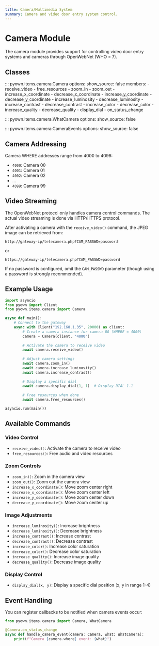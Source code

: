 ```yaml
---
title: Camera/Multimedia System
summary: Camera and video door entry system control.
---
```


# Camera Module

The camera module provides support for controlling video door entry systems and cameras
through OpenWebNet (WHO = 7).

## Classes

::: pyown.items.camera.Camera
    options:
        show_source: false
        members:
            - receive_video
            - free_resources
            - zoom_in
            - zoom_out
            - increase_x_coordinate
            - decrease_x_coordinate
            - increase_y_coordinate
            - decrease_y_coordinate
            - increase_luminosity
            - decrease_luminosity
            - increase_contrast
            - decrease_contrast
            - increase_color
            - decrease_color
            - increase_quality
            - decrease_quality
            - display_dial
            - on_status_change

::: pyown.items.camera.WhatCamera
    options:
        show_source: false

::: pyown.items.camera.CameraEvents
    options:
        show_source: false

## Camera Addressing

Camera WHERE addresses range from 4000 to 4099:

- `4000`: Camera 00
- `4001`: Camera 01
- `4002`: Camera 02
- ...
- `4099`: Camera 99

## Video Streaming

The OpenWebNet protocol only handles camera control commands. The actual video streaming
is done via HTTP/HTTPS protocol.

After activating a camera with the `receive_video()` command, the JPEG image can be
retrieved from:

```
http://gateway-ip/telecamera.php?CAM_PASSWD=password
```

or

```
https://gateway-ip/telecamera.php?CAM_PASSWD=password
```

If no password is configured, omit the `CAM_PASSWD` parameter (though using a password
is strongly recommended).

## Example Usage

```python
import asyncio
from pyown import Client
from pyown.items.camera import Camera

async def main():
    # Connect to the gateway
    async with Client("192.168.1.35", 20000) as client:
        # Create a camera instance for camera 00 (WHERE = 4000)
        camera = Camera(client, "4000")
        
        # Activate the camera to receive video
        await camera.receive_video()
        
        # Adjust camera settings
        await camera.zoom_in()
        await camera.increase_luminosity()
        await camera.increase_contrast()
        
        # Display a specific dial
        await camera.display_dial(1, 1)  # Display DIAL 1-1
        
        # Free resources when done
        await camera.free_resources()

asyncio.run(main())
```

## Available Commands

### Video Control

- `receive_video()`: Activate the camera to receive video
- `free_resources()`: Free audio and video resources

### Zoom Controls

- `zoom_in()`: Zoom in the camera view
- `zoom_out()`: Zoom out the camera view
- `increase_x_coordinate()`: Move zoom center right
- `decrease_x_coordinate()`: Move zoom center left
- `increase_y_coordinate()`: Move zoom center down
- `decrease_y_coordinate()`: Move zoom center up

### Image Adjustments

- `increase_luminosity()`: Increase brightness
- `decrease_luminosity()`: Decrease brightness
- `increase_contrast()`: Increase contrast
- `decrease_contrast()`: Decrease contrast
- `increase_color()`: Increase color saturation
- `decrease_color()`: Decrease color saturation
- `increase_quality()`: Increase image quality
- `decrease_quality()`: Decrease image quality

### Display Control

- `display_dial(x, y)`: Display a specific dial position (x, y in range 1-4)

## Event Handling

You can register callbacks to be notified when camera events occur:

```python
from pyown.items.camera import Camera, WhatCamera

@Camera.on_status_change
async def handle_camera_event(camera: Camera, what: WhatCamera):
    print(f"Camera {camera.where} event: {what}")
```
